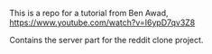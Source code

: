 This is a repo for a tutorial from Ben Awad, https://www.youtube.com/watch?v=I6ypD7qv3Z8

Contains the server part for the reddit clone project.